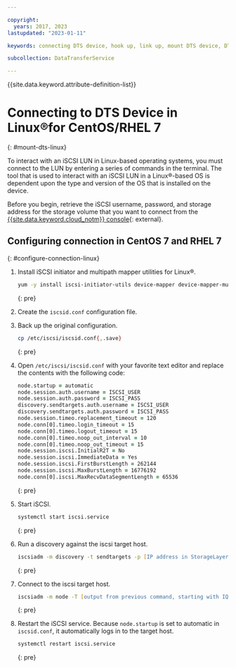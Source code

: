 ```yaml
---

copyright:
  years: 2017, 2023
lastupdated: "2023-01-11"

keywords: connecting DTS device, hook up, link up, mount DTS device, DTS

subcollection: DataTransferService

---
```


{{site.data.keyword.attribute-definition-list}}

# Connecting to DTS Device in Linux&reg;for CentOS/RHEL 7
{: #mount-dts-linux}

To interact with an iSCSI LUN in Linux-based operating systems, you must connect to the LUN by entering a series of commands in the terminal. The tool that is used to interact with an iSCSI LUN in a Linux&reg;-based OS is dependent upon the type and version of the OS that is installed on the device.

Before you begin, retrieve the iSCSI username, password, and storage address for the storage volume that you want to connect from the [{{site.data.keyword.cloud_notm}} console](/login){: external}.

## Configuring connection in CentOS 7 and RHEL 7
{: #configure-connection-linux}

1. Install iSCSI initiator and multipath mapper utilities for Linux&reg;.
   ```zsh
   yum -y install iscsi-initiator-utils device-mapper device-mapper-multipath
   ```
   {: pre}

2. Create the `iscsid.conf` configuration file.

3. Back up the original configuration.
   ```zsh
   cp /etc/iscsi/iscsid.conf{,.save}
   ```
   {: pre}

4. Open `/etc/iscsi/iscsid.conf` with your favorite text editor and replace the contents with the following code:
   ```zsh
   node.startup = automatic
   node.session.auth.username = ISCSI_USER
   node.session.auth.password = ISCSI_PASS
   discovery.sendtargets.auth.username = ISCSI_USER
   discovery.sendtargets.auth.password = ISCSI_PASS
   node.session.timeo.replacement_timeout = 120
   node.conn[0].timeo.login_timeout = 15
   node.conn[0].timeo.logout_timeout = 15
   node.conn[0].timeo.noop_out_interval = 10
   node.conn[0].timeo.noop_out_timeout = 15
   node.session.iscsi.InitialR2T = No
   node.session.iscsi.ImmediateData = Yes
   node.session.iscsi.FirstBurstLength = 262144
   node.session.iscsi.MaxBurstLength = 16776192
   node.conn[0].iscsi.MaxRecvDataSegmentLength = 65536
   ```
   {: pre}

5. Start iSCSI.
   ```zsh
   systemctl start iscsi.service
   ```
   {: pre}

6. Run a discovery against the iscsi target host.
   ```zsh
   iscsiadm -m discovery -t sendtargets -p [IP address in StorageLayer]
   ```
   {: pre}

7. Connect to the iscsi target host.
   ```zsh
   iscsiadm -m node -T [output from previous command, starting with IQN.] -p [IP address in StorageLayer] -l
   ```
   {: pre}

8. Restart the iSCSI service. Because `node.startup` is set to automatic in `iscsid.conf`, it automatically logs in to the target host.
   ```zsh
   systemctl restart iscsi.service
   ```
   {: pre}
